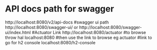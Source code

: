 # API docs path for swagger
http://localhost:8080/v2/api-docs
#swagger ui path
http://localhost:8080/swagger-ui/ or  http://localhost:8080/swagger-ui/index.html
#Actuator Link
http://localhost:8080/actuator
#to browse throw hal 
localhost:8080 
#then use the link to browse eg actuator
#link to go for h2 console
localhost:8080/h2-console

